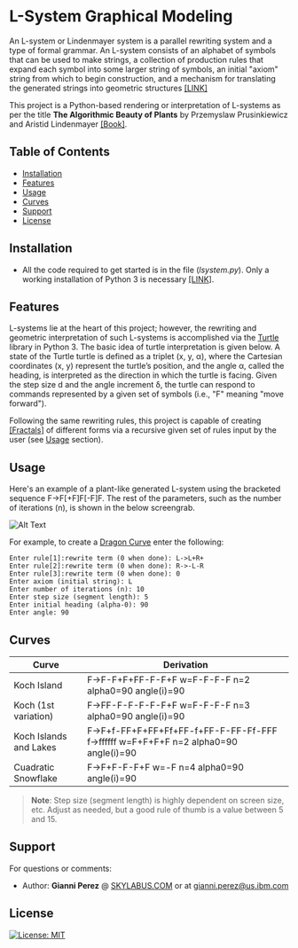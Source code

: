 <img src="http://www.sidefx.com/docs/houdini/nodes/images/lsystems/roll5.png" alt="">

# L-System Graphical Modeling

An L-system or Lindenmayer system is a parallel rewriting system and a type of formal grammar. An L-system consists of an alphabet of symbols that can be used to make strings, a collection of production rules that expand each symbol into some larger string of symbols, an initial "axiom" string from which to begin construction, and a mechanism for translating the generated strings into geometric structures [[LINK]](https://en.wikipedia.org/wiki/L-system)

This project is a Python-based rendering or interpretation of L-systems as per the title **The Algorithmic Beauty
of Plants** by Przemyslaw Prusinkiewicz and Aristid Lindenmayer [[Book]](http://algorithmicbotany.org/papers/abop/abop.pdf).

## Table of Contents

- [Installation](#installation)
- [Features](#features)
- [Usage](#usage)
- [Curves](#curves)
- [Support](#support)
- [License](#license)

## Installation

- All the code required to get started is in the file (*lsystem.py*). Only a working installation of Python 3 is necessary [[LINK]](https://www.python.org/).

## Features

L-systems lie at the heart of this project; however, the rewriting and geometric interpretation of such L-systems is accomplished via the [Turtle](https://docs.python.org/3.3/library/turtle.html?highlight=turtle#module-turtle) library in Python 3. The basic idea of turtle interpretation is given below. A state of the Turtle turtle is defined as a triplet (x, y, α), where the Cartesian coordinates (x, y) represent the turtle’s position, and the angle α, called the heading, is interpreted as the direction in which the turtle is facing. Given the step size d and the angle increment δ, the turtle can respond to commands represented by a given set of symbols (i.e., "F" meaning "move forward").

Following the same rewriting rules, this project is capable of creating [[Fractals]](http://mathworld.wolfram.com/Fractal.html) of different forms via a recursive given set of rules input by the user (see [Usage](#usage) section).

## Usage

Here's an example of a plant-like generated L-system using the bracketed sequence F->F[+F]F[-F]F. The rest of the parameters, such as the number of iterations (n), is shown in the below screengrab.

![Alt Text](https://media.giphy.com/media/443krfSzd7qRq6Q8pb/giphy.gif)

For example, to create a [Dragon Curve](http://mathworld.wolfram.com/DragonCurve.html) enter the following:

```
Enter rule[1]:rewrite term (0 when done): L->L+R+
Enter rule[2]:rewrite term (0 when done): R->-L-R
Enter rule[3]:rewrite term (0 when done): 0
Enter axiom (initial string): L
Enter number of iterations (n): 10
Enter step size (segment length): 5
Enter initial heading (alpha-0): 90
Enter angle: 90
```

## Curves

Curve | Derivation
| --- | --- |
Koch Island             | F->F-F+F+FF-F-F+F w=F-F-F-F n=2 alpha0=90 angle(i)=90
Koch (1st variation)    | F->FF-F-F-F-F-F+F w=F-F-F-F n=3 alpha0=90 angle(i)=90
Koch Islands and Lakes  | F->F+f-FF+F+FF+Ff+FF-f+FF-F-FF-Ff-FFF f->ffffff w=F+F+F+F n=2 alpha0=90 angle(i)=90                          
Cuadratic Snowflake     | F->F+F-F-F+F w=-F n=4 alpha0=90 angle(i)=90

> **Note**: Step size (segment length) is highly dependent on screen size, etc. Adjust as needed, but a good rule of thumb is a value between 5 and 15.

## Support

For questions or comments:

- Author: **Gianni Perez** @ [SKYLABUS.COM](https://www.skylabus.com) or at gianni.perez@us.ibm.com

## License

[![License: MIT](https://img.shields.io/badge/License-MIT-yellow.svg)](https://github.com/ambron60/l-system-drawing/blob/master/LICENSE.md)
